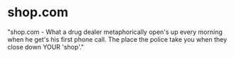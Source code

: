 # shop.com
"shop.com - What a drug dealer metaphorically open's up every morning when he get's his first phone call. The place the police take you when they close down YOUR 'shop'."
